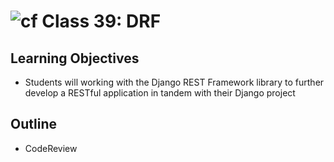 # ![cf](http://i.imgur.com/7v5ASc8.png) Class 39: DRF

## Learning Objectives

- Students will working with the Django REST Framework library to further develop a RESTful application in tandem with their Django project

## Outline
- CodeReview
<!-- [Hyperlinks]  -->


<!-- links -->
<!-- [Hyperlinks]: To supporting materials -->

